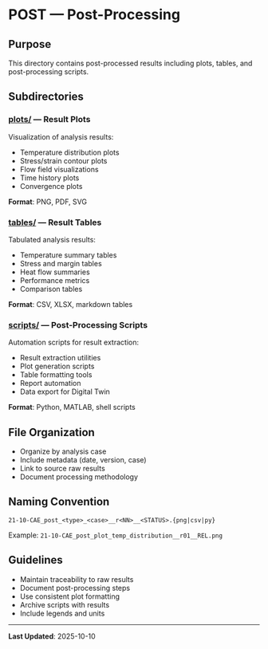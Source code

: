 # POST — Post-Processing

## Purpose
This directory contains post-processed results including plots, tables, and post-processing scripts.

## Subdirectories

### [plots/](plots/) — Result Plots
Visualization of analysis results:
- Temperature distribution plots
- Stress/strain contour plots
- Flow field visualizations
- Time history plots
- Convergence plots

**Format**: PNG, PDF, SVG

### [tables/](tables/) — Result Tables
Tabulated analysis results:
- Temperature summary tables
- Stress and margin tables
- Heat flow summaries
- Performance metrics
- Comparison tables

**Format**: CSV, XLSX, markdown tables

### [scripts/](scripts/) — Post-Processing Scripts
Automation scripts for result extraction:
- Result extraction utilities
- Plot generation scripts
- Table formatting tools
- Report automation
- Data export for Digital Twin

**Format**: Python, MATLAB, shell scripts

## File Organization
- Organize by analysis case
- Include metadata (date, version, case)
- Link to source raw results
- Document processing methodology

## Naming Convention
```
21-10-CAE_post_<type>_<case>__r<NN>__<STATUS>.{png|csv|py}
```

Example: `21-10-CAE_post_plot_temp_distribution__r01__REL.png`

## Guidelines
- Maintain traceability to raw results
- Document post-processing steps
- Use consistent plot formatting
- Archive scripts with results
- Include legends and units

---

**Last Updated**: 2025-10-10
